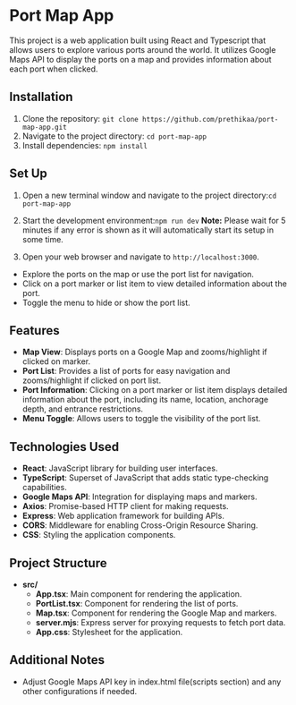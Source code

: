 # Port Map App

This project is a web application built using React and Typescript that allows users to explore various ports around the world. It utilizes Google Maps API to display the ports on a map and provides information about each port when clicked.

## Installation

1. Clone the repository: `git clone https://github.com/prethikaa/port-map-app.git`
2. Navigate to the project directory: `cd port-map-app`
3. Install dependencies: `npm install`

## Set Up

1. Open a new terminal window and navigate to the project directory:`cd port-map-app`

2. Start the development environment:`npm run dev`
   **Note:** Please wait for 5 minutes if any error is shown as it will automatically start its setup in some time.

3. Open your web browser and navigate to `http://localhost:3000`.

- Explore the ports on the map or use the port list for navigation.
- Click on a port marker or list item to view detailed information about the port.
- Toggle the menu to hide or show the port list.

## Features

- **Map View**: Displays ports on a Google Map and zooms/highlight if clicked on marker.
- **Port List**: Provides a list of ports for easy navigation and zooms/highlight if clicked on port list.
- **Port Information**: Clicking on a port marker or list item displays detailed information about the port, including its name, location, anchorage depth, and entrance restrictions.
- **Menu Toggle**: Allows users to toggle the visibility of the port list.

## Technologies Used

- **React**: JavaScript library for building user interfaces.
- **TypeScript**: Superset of JavaScript that adds static type-checking capabilities.
- **Google Maps API**: Integration for displaying maps and markers.
- **Axios**: Promise-based HTTP client for making requests.
- **Express**: Web application framework for building APIs.
- **CORS**: Middleware for enabling Cross-Origin Resource Sharing.
- **CSS**: Styling the application components.

## Project Structure

- **src/**
  - **App.tsx**: Main component for rendering the application.
  - **PortList.tsx**: Component for rendering the list of ports.
  - **Map.tsx**: Component for rendering the Google Map and markers.
  - **server.mjs**: Express server for proxying requests to fetch port data.
  - **App.css**: Stylesheet for the application.

## Additional Notes

- Adjust Google Maps API key in index.html file(scripts section) and any other configurations if needed.
